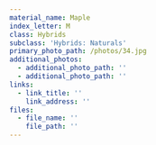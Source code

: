 ```yaml
---
material_name: Maple
index_letter: M
class: Hybrids
subclass: 'Hybrids: Naturals'
primary_photo_path: /photos/34.jpg
additional_photos:
  - additional_photo_path: ''
  - additional_photo_path: ''
links:
  - link_title: ''
    link_address: ''
files:
  - file_name: ''
    file_path: ''
---
```


